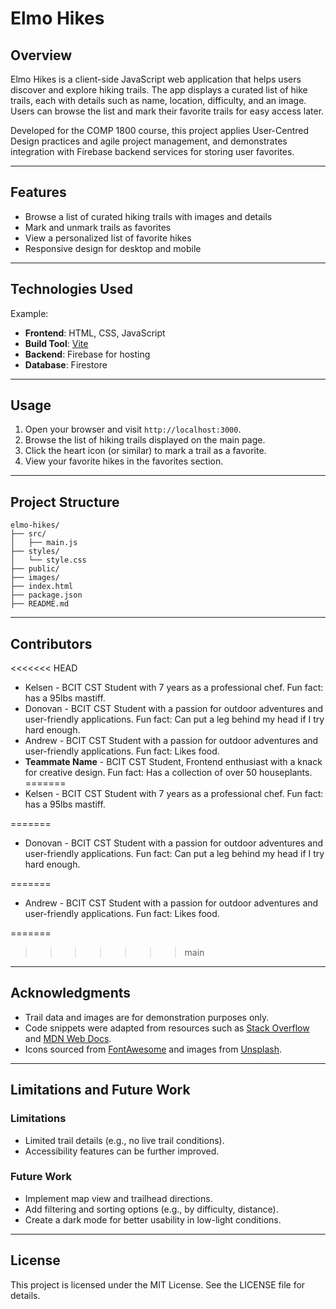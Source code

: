 # Elmo Hikes
## Overview
Elmo Hikes is a client-side JavaScript web application that helps users discover and explore hiking trails. The app displays a curated list of hike trails, each with details such as name, location, difficulty, and an image. Users can browse the list and mark their favorite trails for easy access later.

Developed for the COMP 1800 course, this project applies User-Centred Design practices and agile project management, and demonstrates integration with Firebase backend services for storing user favorites.

---
## Features

- Browse a list of curated hiking trails with images and details
- Mark and unmark trails as favorites
- View a personalized list of favorite hikes
- Responsive design for desktop and mobile

---
## Technologies Used

Example:
- **Frontend**: HTML, CSS, JavaScript
- **Build Tool**: [Vite](https://vitejs.dev/)
- **Backend**: Firebase for hosting
- **Database**: Firestore

---
## Usage

1. Open your browser and visit `http://localhost:3000`.
2. Browse the list of hiking trails displayed on the main page.
3. Click the heart icon (or similar) to mark a trail as a favorite.
4. View your favorite hikes in the favorites section.

---
## Project Structure

```
elmo-hikes/
├── src/
│   ├── main.js
├── styles/
│   └── style.css
├── public/
├── images/
├── index.html
├── package.json
├── README.md
```

---
## Contributors
<<<<<<< HEAD

- Kelsen - BCIT CST Student with 7 years as a professional chef. Fun fact: has a 95lbs mastiff.
- Donovan - BCIT CST Student with a passion for outdoor adventures and user-friendly applications. Fun fact: Can put a leg behind my head if I try hard enough.
- Andrew - BCIT CST Student with a passion for outdoor adventures and user-friendly applications. Fun fact: Likes food.
- **Teammate Name** - BCIT CST Student, Frontend enthusiast with a knack for creative design. Fun fact: Has a collection of over 50 houseplants.
=======
- Kelsen - BCIT CST Student with 7 years as a professional chef. Fun fact: has a 95lbs mastiff.
  
=======
- Donovan - BCIT CST Student with a passion for outdoor adventures and user-friendly applications. Fun fact: Can put a leg behind my head if I try hard enough.
  
=======
- Andrew - BCIT CST Student with a passion for outdoor adventures and user-friendly applications. Fun fact: Likes food.
  
=======
>>>>>>> main

---
## Acknowledgments

- Trail data and images are for demonstration purposes only.
- Code snippets were adapted from resources such as [Stack Overflow](https://stackoverflow.com/) and [MDN Web Docs](https://developer.mozilla.org/).
- Icons sourced from [FontAwesome](https://fontawesome.com/) and images from [Unsplash](https://unsplash.com/).

---
## Limitations and Future Work
### Limitations

- Limited trail details (e.g., no live trail conditions).
- Accessibility features can be further improved.

### Future Work

- Implement map view and trailhead directions.
- Add filtering and sorting options (e.g., by difficulty, distance).
- Create a dark mode for better usability in low-light conditions.

---
## License

This project is licensed under the MIT License. See the LICENSE file for details.
